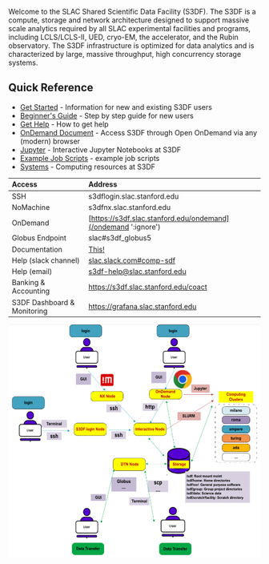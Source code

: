 Welcome to the SLAC Shared Scientific Data Facility (S3DF). The S3DF
is a compute, storage and network architecture designed to support
massive scale analytics required by all SLAC experimental facilities
and programs, including LCLS/LCLS-II, UED, cryo-EM, the accelerator,
and the Rubin observatory. The S3DF infrastructure is optimized for
data analytics and is characterized by large, massive throughput, high
concurrency storage systems.


## Quick Reference

- [Get Started](getstarted.md) - Information for new and existing S3DF users
- [Beginner's Guide](beginnerguide.md) - Step by step guide for new users
- [Get Help](contact-us.md) - How to get help
- [OnDemand Document](interactive-compute.md#ondemand) - Access S3DF through Open OnDemand via any (modern) browser
- [Jupyter](interactive-compute.md#jupyter) - Interactive Jupyter Notebooks at S3DF
- [Example Job Scripts](reference.md#create-batch-script) - example job scripts
- [Systems](batch-compute.md#cluster) - Computing resources at S3DF


| Access 	| Address | 
| :--- | :--- |
| SSH 	|  s3dflogin.slac.stanford.edu|
| NoMachine |  s3dfnx.slac.stanford.edu|
| OnDemand 	| [https://s3df.slac.stanford.edu/ondemand](/ondemand ':ignore') |	
| Globus Endpoint 	| slac#s3df_globus5|
| Documentation | [This!](/ ':ignore')|
| Help (slack channel) | [slac.slack.com#comp-sdf](https://app.slack.com/client/T1X4J8FJ8/C01965DTG91)|
| Help (email) | s3df-help@slac.stanford.edu|
| Banking & Accounting | https://s3df.slac.stanford.edu/coact|
| S3DF Dashboard & Monitoring | https://grafana.slac.stanford.edu|


![Resource](assets/Resource.png)

